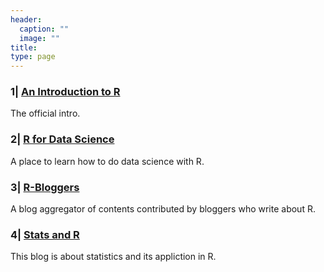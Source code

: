 ```yaml
---
header:
  caption: ""
  image: ""
title: 
type: page
---
```


### 1| [An Introduction to R](https://cran.r-project.org/doc/manuals/R-intro.html)
The official intro.

### 2| [R for Data Science](https://r4ds.had.co.nz/)
A place to learn how to do data science with R.

### 3| [R-Bloggers](https://www.r-bloggers.com/about/)
A blog aggregator of contents contributed by bloggers who write about R.

### 4| [Stats and R](https://statsandr.com/)
This blog is about statistics and its appliction in R.
